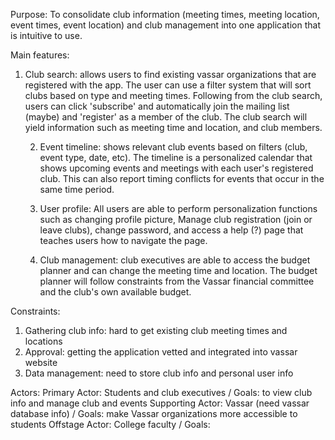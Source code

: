 Purpose: To consolidate club information (meeting times, meeting location, event times, event location) and club
management into one application that is intuitive to use.

Main features:
1. Club search: allows users to find existing vassar organizations that are registered with the app.
The user can use a filter system that will sort clubs based on type and meeting times. Following from the club
search, users can click 'subscribe' and automatically join the mailing list (maybe) and 'register' as a member
of the club. The club search will yield information such as meeting time and location, and club members.

    2. Event timeline: shows relevant club events based on filters (club, event type, date, etc). The timeline is
       a personalized calendar that shows upcoming events and meetings with each user's registered club. This can also
       report timing conflicts for events that occur in the same time period.

    3. User profile: All users are able to perform personalization functions such as changing profile picture,
       Manage club registration (join or leave clubs), change password, and access a help (?) page that teaches
       users how to navigate the page.

    4. Club management: club executives are able to access the budget planner and can change the meeting time and
       location. The budget planner will follow constraints from the Vassar financial committee and the club's own
       available budget.

Constraints:
1. Gathering club info: hard to get existing club meeting times and locations
2. Approval: getting the application vetted and integrated into vassar website
3. Data management: need to store club info and personal user info

Actors:
Primary Actor: Students and club executives / Goals: to view club info and manage club and events
Supporting Actor: Vassar (need vassar database info) / Goals: make Vassar organizations more accessible to students
Offstage Actor: College faculty / Goals:
